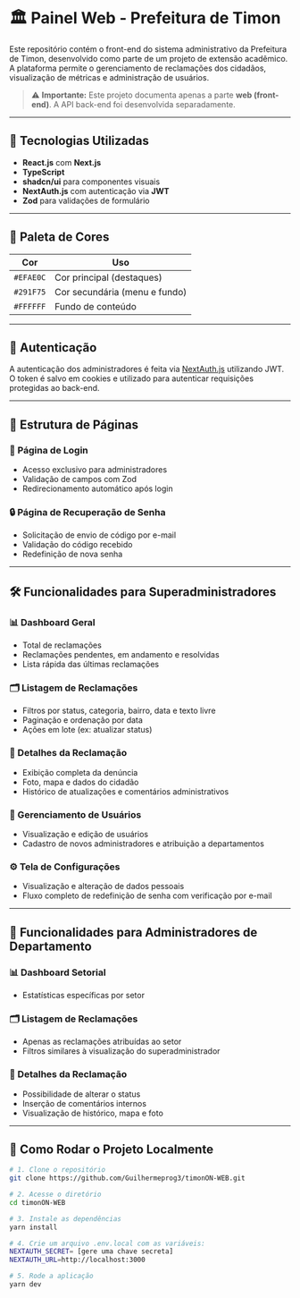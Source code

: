 # 🏛️ Painel Web - Prefeitura de Timon

Este repositório contém o front-end do sistema administrativo da Prefeitura de Timon, desenvolvido como parte de um projeto de extensão acadêmico. A plataforma permite o gerenciamento de reclamações dos cidadãos, visualização de métricas e administração de usuários.

> ⚠️ **Importante:** Este projeto documenta apenas a parte **web (front-end)**. A API back-end foi desenvolvida separadamente.

---

## 🚀 Tecnologias Utilizadas

- **React.js** com **Next.js** 
- **TypeScript**
- **shadcn/ui** para componentes visuais
- **NextAuth.js** com autenticação via **JWT**
- **Zod** para validações de formulário

---

## 🎨 Paleta de Cores

| Cor         | Uso                          |
|-------------|------------------------------|
| `#EFAE0C`   | Cor principal (destaques)     |
| `#291F75`   | Cor secundária (menu e fundo) |
| `#FFFFFF`   | Fundo de conteúdo             |

---

## 🔐 Autenticação

A autenticação dos administradores é feita via [NextAuth.js](https://next-auth.js.org/) utilizando JWT. O token é salvo em cookies e utilizado para autenticar requisições protegidas ao back-end.

---

## 🧩 Estrutura de Páginas

### 🔑 Página de Login

- Acesso exclusivo para administradores
- Validação de campos com Zod
- Redirecionamento automático após login

### 🔒 Página de Recuperação de Senha

- Solicitação de envio de código por e-mail
- Validação do código recebido
- Redefinição de nova senha

---

## 🛠️ Funcionalidades para Superadministradores

### 📊 Dashboard Geral

- Total de reclamações
- Reclamações pendentes, em andamento e resolvidas
- Lista rápida das últimas reclamações

### 🗂️ Listagem de Reclamações

- Filtros por status, categoria, bairro, data e texto livre
- Paginação e ordenação por data
- Ações em lote (ex: atualizar status)

### 📝 Detalhes da Reclamação

- Exibição completa da denúncia
- Foto, mapa e dados do cidadão
- Histórico de atualizações e comentários administrativos

### 👥 Gerenciamento de Usuários

- Visualização e edição de usuários
- Cadastro de novos administradores e atribuição a departamentos

### ⚙️ Tela de Configurações

- Visualização e alteração de dados pessoais
- Fluxo completo de redefinição de senha com verificação por e-mail

---

## 💼 Funcionalidades para Administradores de Departamento

### 📊 Dashboard Setorial

- Estatísticas específicas por setor

### 🗂️ Listagem de Reclamações

- Apenas as reclamações atribuídas ao setor
- Filtros similares à visualização do superadministrador

### 📝 Detalhes da Reclamação

- Possibilidade de alterar o status
- Inserção de comentários internos
- Visualização de histórico, mapa e foto

---

## 🧪 Como Rodar o Projeto Localmente

```bash
# 1. Clone o repositório
git clone https://github.com/Guilhermeprog3/timonON-WEB.git

# 2. Acesse o diretório
cd timonON-WEB

# 3. Instale as dependências
yarn install

# 4. Crie um arquivo .env.local com as variáveis:
NEXTAUTH_SECRET= [gere uma chave secreta]
NEXTAUTH_URL=http://localhost:3000

# 5. Rode a aplicação
yarn dev
